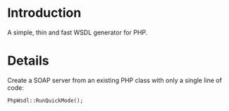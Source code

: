 # Introduction #

A simple, thin and fast WSDL generator for PHP.

# Details #

Create a SOAP server from an existing PHP class with only a single line of code:

```
PhpWsdl::RunQuickMode();
```